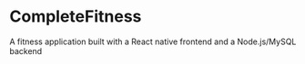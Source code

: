 # CompleteFitness
A fitness application built with a React native frontend and a Node.js/MySQL backend

